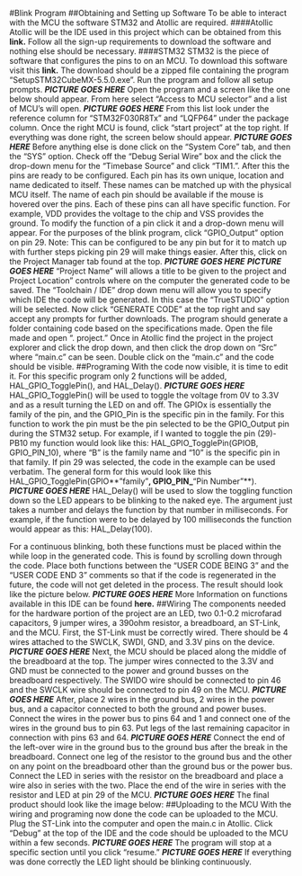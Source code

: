 #Blink Program
##Obtaining and Setting up Software
To be able to interact with the MCU the software STM32 and Atollic are required.
####Atollic
Atollic will be the IDE used in this project which can be obtained from this **link.** Follow all the sign-up requirements to download the software and nothing else should be necessary.
####STM32
STM32 is the piece of software that configures the pins to on an MCU. To download this software visit this **link.** The download should be a zipped file containing the program “SetupSTM32CubeMX-5.5.0.exe”. Run the program and follow all setup prompts.
***PICTURE GOES HERE***
Open the program and a screen like the one below should appear. From here select “Access to MCU selector” and a list of MCU’s will open.
***PICTURE GOES HERE***
From this list look under the reference column for “STM32F030R8Tx” and “LQFP64” under the package column. Once the right MCU is found, click “start project” at the top right. If everything was done right, the screen below should appear.
***PICTURE GOES HERE***
Before anything else is done click on the “System Core” tab, and then the “SYS” option. Check off the “Debug Serial Wire” box and the click the drop-down menu for the “Timebase Source” and click “TIM1.”. After this the pins are ready to be configured. 
Each pin has its own unique, location and name dedicated to itself. These names can be matched up with the physical MCU itself. The name of each pin should be available if the mouse is hovered over the pins. Each of these pins can all have specific function. For example, VDD provides the voltage to the chip and VSS provides the ground. To modify the function of a pin click it and a drop-down menu will appear. For the purposes of the blink program, click “GPIO_Output” option on pin 29. Note: This can be configured to be any pin but for it to match up with further steps picking pin 29 will make things easier. After this, click on the Project Manager tab found at the top.
***PICTURE GOES HERE***
***PICTURE GOES HERE***
“Project Name” will allows a title to be given to the project and Project Location” controls where on the computer the generated code to be saved. The “Toolchain / IDE” drop down menu will allow you to specify which IDE the code will be generated. In this case the “TrueSTUDIO” option will be selected. Now click “GENERATE CODE” at the top right and say accept any prompts for further downloads. The program should generate a folder containing code based on the specifications made. Open the file made and open “. project.” Once in Atollic find the project in the project explorer and click the drop down, and then click the drop down on “Src” where “main.c” can be seen. Double click on the “main.c” and the code should be visible. 
##Programing
With the code now visible, it is time to edit it.  For this specific program only 2 functions will be added, HAL_GPIO_TogglePin(), and HAL_Delay(). 
***PICTURE GOES HERE***
HAL_GPIO_TogglePin() will be used to toggle the voltage from 0V to 3.3V and as a result turning the LED on and off. The GPIOx is essentially the family of the pin, and the GPIO_Pin is the specific pin in the family. For this function to work the pin must be the pin selected to be the GPIO_Output pin during the STM32 setup. For example, if I wanted to toggle the pin (29)-PB10 my function would look like this: HAL_GPIO_TogglePin(GPIOB, GPIO_PIN_10), where “B” is the family name and “10” is the specific pin in that family. If pin 29 was selected, the code in the example can be used verbatim. The general form for this would look like this HAL_GPIO_TogglePin(GPIO**”family”**, GPIO_PIN_**“Pin Number”**).
***PICTURE GOES HERE***
HAL_Delay() will be used to slow the toggling function down so the LED appears to be blinking to the naked eye. The argument just takes a number and delays the function by that number in milliseconds. For example, if the function were to be delayed by 100 milliseconds the function would appear as this: HAL_Delay(100).

For a continuous blinking, both these functions must be placed within the while loop in the generated code. This is found by scrolling down through the code. Place both functions between the “USER CODE BEING 3” and the “USER CODE END 3” comments so that if the code is regenerated in the future, the code will not get deleted in the process. The result should look like the picture below.
***PICTURE GOES HERE***
More Information on functions available in this IDE can be found **here.**
##Wiring
The components needed for the hardware portion of the project are an LED, two 0.1-0.2 microfarad capacitors, 9 jumper wires, a 390ohm resistor, a breadboard, an ST-Link, and the MCU. First, the ST-Link must be correctly wired. There should be 4 wires attached to the SWCLK, SWDI, GND, and 3.3V pins on the device.
***PICTURE GOES HERE***
Next, the MCU should be placed along the middle of the breadboard at the top. The jumper wires connected to the 3.3V and GND must be connected to the power and ground busses on the breadboard respectively. The SWIDO wire should be connected to pin 46 and the SWCLK wire should be connected to pin 49 on the MCU.
***PICTURE GOES HERE***
After, place 2 wires in the ground bus, 2 wires in the power bus, and a capacitor connected to both the ground and power buses. Connect the wires in the power bus to pins 64 and 1 and connect one of the wires in the ground bus to pin 63. Put legs of the last remaining capacitor in connection with pins 63 and 64.
***PICTURE GOES HERE***
Connect the end of the left-over wire in the ground bus to the ground bus after the break in the breadboard. Connect one leg of the resistor to the ground bus and the other on any point on the breadboard other than the ground bus or the power bus. Connect the LED in series with the resistor on the breadboard and place a wire also in series with the two. Place the end of the wire in series with the resistor and LED at pin 29 of the MCU.
***PICTURE GOES HERE***
The final product should look like the image below:
##Uploading to the MCU
With the wiring and programing now done the code can be uploaded to the MCU. Plug the ST-Link into the computer and open the main.c in Atollic. Click “Debug” at the top of the IDE and the code should be uploaded to the MCU within a few seconds.
***PICTURE GOES HERE***
 The program will stop at a specific section until you click “resume.”
 ***PICTURE GOES HERE***
If everything was done correctly the LED light should be blinking continuously.
